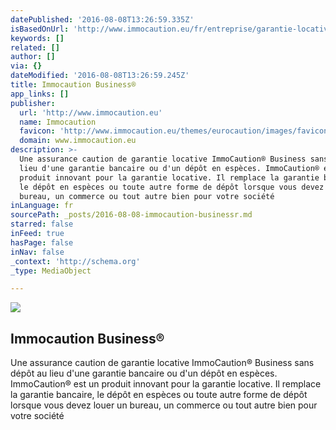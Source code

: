 ```yaml
---
datePublished: '2016-08-08T13:26:59.335Z'
isBasedOnUrl: 'http://www.immocaution.eu/fr/entreprise/garantie-locative'
keywords: []
related: []
author: []
via: {}
dateModified: '2016-08-08T13:26:59.245Z'
title: Immocaution Business®
app_links: []
publisher:
  url: 'http://www.immocaution.eu'
  name: Immocaution
  favicon: 'http://www.immocaution.eu/themes/eurocaution/images/favicons/favicon.ico'
  domain: www.immocaution.eu
description: >-
  Une assurance caution de garantie locative ImmoCaution® Business sans dépôt au
  lieu d'une garantie bancaire ou d'un dépôt en espèces. ImmoCaution® est un
  produit innovant pour la garantie locative. Il remplace la garantie bancaire,
  le dépôt en espèces ou toute autre forme de dépôt lorsque vous devez louer un
  bureau, un commerce ou tout autre bien pour votre société
inLanguage: fr
sourcePath: _posts/2016-08-08-immocaution-businessr.md
starred: false
inFeed: true
hasPage: false
inNav: false
_context: 'http://schema.org'
_type: MediaObject

---
```

<article style=""><img src="http://www.immocaution.eu/media/cache/21_resized_870_870_90_530b761692168_shutterstock_14402029_red.jpg" /><h1>Immocaution Business®</h1><p>Une assurance caution de garantie locative ImmoCaution® Business sans dépôt au lieu d'une garantie bancaire ou d'un dépôt en espèces. ImmoCaution® est un produit innovant pour la garantie locative. Il remplace la garantie bancaire, le dépôt en espèces ou toute autre forme de dépôt lorsque vous devez louer un bureau, un commerce ou tout autre bien pour votre société</p></article>